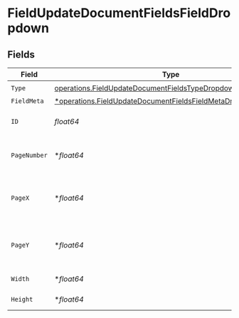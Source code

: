 # FieldUpdateDocumentFieldsFieldDropdown


## Fields

| Field                                                                                                                                         | Type                                                                                                                                          | Required                                                                                                                                      | Description                                                                                                                                   |
| --------------------------------------------------------------------------------------------------------------------------------------------- | --------------------------------------------------------------------------------------------------------------------------------------------- | --------------------------------------------------------------------------------------------------------------------------------------------- | --------------------------------------------------------------------------------------------------------------------------------------------- |
| `Type`                                                                                                                                        | [operations.FieldUpdateDocumentFieldsTypeDropdownRequest1](../../models/operations/fieldupdatedocumentfieldstypedropdownrequest1.md)          | :heavy_check_mark:                                                                                                                            | N/A                                                                                                                                           |
| `FieldMeta`                                                                                                                                   | [*operations.FieldUpdateDocumentFieldsFieldMetaDropdownRequest](../../models/operations/fieldupdatedocumentfieldsfieldmetadropdownrequest.md) | :heavy_minus_sign:                                                                                                                            | N/A                                                                                                                                           |
| `ID`                                                                                                                                          | *float64*                                                                                                                                     | :heavy_check_mark:                                                                                                                            | The ID of the field to update.                                                                                                                |
| `PageNumber`                                                                                                                                  | **float64*                                                                                                                                    | :heavy_minus_sign:                                                                                                                            | The page number the field will be on.                                                                                                         |
| `PageX`                                                                                                                                       | **float64*                                                                                                                                    | :heavy_minus_sign:                                                                                                                            | The X coordinate of where the field will be placed.                                                                                           |
| `PageY`                                                                                                                                       | **float64*                                                                                                                                    | :heavy_minus_sign:                                                                                                                            | The Y coordinate of where the field will be placed.                                                                                           |
| `Width`                                                                                                                                       | **float64*                                                                                                                                    | :heavy_minus_sign:                                                                                                                            | The width of the field.                                                                                                                       |
| `Height`                                                                                                                                      | **float64*                                                                                                                                    | :heavy_minus_sign:                                                                                                                            | The height of the field.                                                                                                                      |